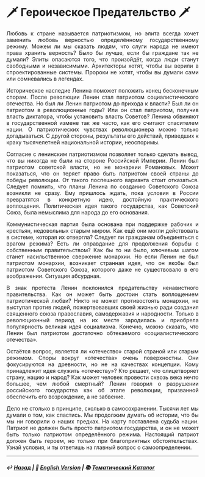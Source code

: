 # 🗡️ Героическое Предательство 🗡️

<p align="justify">Любовь к стране называется патриотизмом, но элита всегда хочет заменить любовь верностью определённому государственному режиму. Можем ли мы сказать людям, что слуги народа не имеют права хранить верность? Было бы лучше, если бы граждане так не думали? Элиты опасаются того, что произойдёт, когда люди станут свободными и независимыми. Архитекторы хотят, чтобы вы верили в спроектированные системы. Пророки не хотят, чтобы вы думали сами или сомневались в легендах.</p>

<p align="justify">Историческое наследие Ленина поможет положить конец бесконечным спорам. После революции Ленин стал патриотом социалистического отечества. Но был ли Ленин патриотом до прихода к власти? Был ли он патриотом в революционные годы? Или он стал патриотом, получив власть диктатора, чтобы установить власть Советов? Ленина обвиняют в государственной измене так же часто, как его считают спасителем нации. О патриотических чувствах революционера можно только догадываться. С другой стороны, результаты его действий, приведших к краху тысячелетней национальной истории, неоспоримы.</p>

<p align="justify">Согласие с ленинским патриотизмом позволяет только сделать вывод, что вы никогда не были на стороне Российской Империи. Ленин был патриотом советской власти, но не монархии Романовых. Может показаться, что он теряет право быть патриотом своей страны до победы революции. От такого поспешного варианта стоит отказаться. Следует помнить, что планы Ленина по созданию Советского Союза возникли не сразу. Ему пришлось ждать, пока условия в России превратятся в конкретную идею, достойную практического воплощения. Политическая идея такого государства, как Советский Союз, была немыслима для народа до его основания.</p>

<p align="justify">Коммунистическая партия была основана при поддержке рабочих и крестьян, недовольных старым миром. Как ещё они могли действовать в системе, которая их отвергла? Следует ли гражданам объединяться с врагом режима? Есть ли оправдание для продолжения борьбы с собственным правительством? Как бы то ни было, ключевым шагом станет насильственное свержение монархии. Но если Ленин не был патриотом монархии, возникает странная идея, что он якобы был патриотом Советского Союза, которого даже не существовало в его воображении. Ситуация абсурдная.</p>

<p align="justify">В знак протеста Ленин поклонился предательству ненавистного правительства. Как он может быть достоин стать воплощением патриотической любви? Никто не может противостоять монархии, не выступая против людей, пожертвовавших своей жизнью ради создания священного союза православия, самодержавия и народности. Только в революционный период на их месте зародилась и приобрела популярность великая идея социализма. Конечно, можно сказать, что Ленин был патриотом достаточно обтекаемого «социалистического отечества».</p>

<p align="justify">Остаётся вопрос, является ли «отечество» старой страной или старым режимом. Споры вокруг «отечества» очень поверхностны. Они фокусируются на древности, но не на качествах концепции. Кому принадлежит идея служить «отечеству»? Кто решает, что олицетворяет страну, нацию и народ? Как может человек провести сквозь века нечто большее, чем любой смертный? Ленин говорил о разрушении российского государства как об этапе революции, призванной обеспечить его возрождение, а не забвение.</p>

<p align="justify">Дело не столько в принципе, сколько в самосохранении. Тысячи лет мы думали о том, как спастись. Мы продолжим думать об истории, что бы мы ни говорили о наших предках. На карту поставлена судьба нации. Патриот не должен быть просто патриотом государства, и он не может быть только патриотом определённого режима. Настоящий патриот должен быть героем, но только при благоприятных обстоятельствах. Узнай условия, и ты ответишь на главный вопрос о самоопределении.</p>

***

##### ↩️ [Назад](index-2.md) | 🗽 [English Version](heroic_betrayal.md) | 📚 [Тематический Каталог](index_2t.md)

